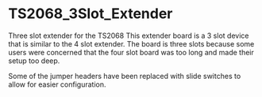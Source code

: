 # TS2068_3Slot_Extender
Three slot extender for the TS2068
This extender board is a 3 slot device that is similar to the 4 slot extender. The board is three slots because some users were concerned that the four slot board was too long and made their setup too deep.

Some of the jumper headers have been replaced with slide switches to allow for easier configuration. 
